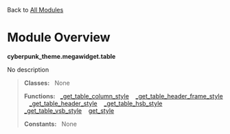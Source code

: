 Back to [All Modules](https://github.com/pyrustic/cyberpunk-theme/blob/master/docs/modules/README.md#readme)

# Module Overview

**cyberpunk\_theme.megawidget.table**
 
No description

> **Classes:** &nbsp; None
>
> **Functions:** &nbsp; [\_get\_table\_column\_style](https://github.com/pyrustic/cyberpunk-theme/blob/master/docs/modules/content/cyberpunk_theme.megawidget.table/content/functions.md#_get_table_column_style) &nbsp;&nbsp; [\_get\_table\_header\_frame\_style](https://github.com/pyrustic/cyberpunk-theme/blob/master/docs/modules/content/cyberpunk_theme.megawidget.table/content/functions.md#_get_table_header_frame_style) &nbsp;&nbsp; [\_get\_table\_header\_style](https://github.com/pyrustic/cyberpunk-theme/blob/master/docs/modules/content/cyberpunk_theme.megawidget.table/content/functions.md#_get_table_header_style) &nbsp;&nbsp; [\_get\_table\_hsb\_style](https://github.com/pyrustic/cyberpunk-theme/blob/master/docs/modules/content/cyberpunk_theme.megawidget.table/content/functions.md#_get_table_hsb_style) &nbsp;&nbsp; [\_get\_table\_vsb\_style](https://github.com/pyrustic/cyberpunk-theme/blob/master/docs/modules/content/cyberpunk_theme.megawidget.table/content/functions.md#_get_table_vsb_style) &nbsp;&nbsp; [get\_style](https://github.com/pyrustic/cyberpunk-theme/blob/master/docs/modules/content/cyberpunk_theme.megawidget.table/content/functions.md#get_style)
>
> **Constants:** &nbsp; None
